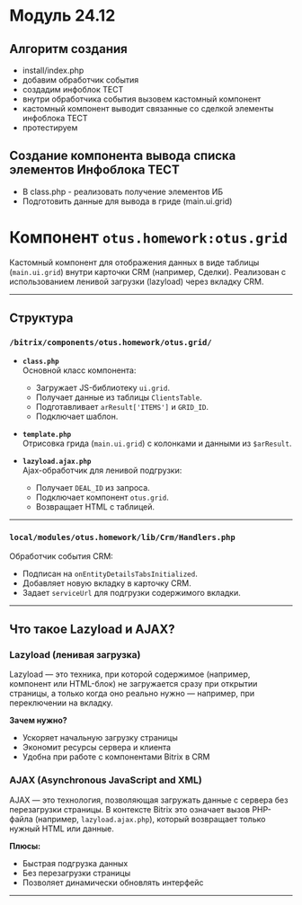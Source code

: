 # Модуль 24.12

## Алгоритм создания

- install/index.php
- добавим обработчик события
- создадим инфоблок ТЕСТ
- внутри обработчика события вызовем кастомный компонент
- кастомный компонент выводит связанные со сделкой элементы инфоблока ТЕСТ
- протестируем

## Создание компонента вывода списка элементов Инфоблока ТЕСТ

- В class.php - реализовать получение элементов ИБ
- Подготовить данные для вывода в гриде (main.ui.grid)

# Компонент `otus.homework:otus.grid`

Кастомный компонент для отображения данных в виде таблицы (`main.ui.grid`) внутри карточки CRM (например, Сделки). Реализован с использованием ленивой загрузки (lazyload) через вкладку CRM.

---

## Структура

### `/bitrix/components/otus.homework/otus.grid/`

- **`class.php`**  
  Основной класс компонента:
    - Загружает JS-библиотеку `ui.grid`.
    - Получает данные из таблицы `ClientsTable`.
    - Подготавливает `arResult['ITEMS']` и `GRID_ID`.
    - Подключает шаблон.

- **`template.php`**  
  Отрисовка грида (`main.ui.grid`) с колонками и данными из `$arResult`.

- **`lazyload.ajax.php`**  
  Ajax-обработчик для ленивой подгрузки:
    - Получает `DEAL_ID` из запроса.
    - Подключает компонент `otus.grid`.
    - Возвращает HTML с таблицей.

---

### `local/modules/otus.homework/lib/Crm/Handlers.php`

Обработчик события CRM:

- Подписан на `onEntityDetailsTabsInitialized`.
- Добавляет новую вкладку в карточку CRM.
- Задает `serviceUrl` для подгрузки содержимого вкладки.

---

## Что такое Lazyload и AJAX?

### Lazyload (ленивая загрузка)
Lazyload — это техника, при которой содержимое (например, компонент или HTML-блок) не загружается сразу при открытии страницы, а только когда оно реально нужно — например, при переключении на вкладку.

**Зачем нужно?**
- Ускоряет начальную загрузку страницы
- Экономит ресурсы сервера и клиента
- Удобна при работе с компонентами Bitrix в CRM

### AJAX (Asynchronous JavaScript and XML)
AJAX — это технология, позволяющая загружать данные с сервера без перезагрузки страницы. В контексте Bitrix это означает вызов PHP-файла (например, `lazyload.ajax.php`), который возвращает только нужный HTML или данные.

**Плюсы:**
- Быстрая подгрузка данных
- Без перезагрузки страницы
- Позволяет динамически обновлять интерфейс

---